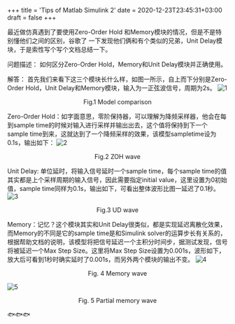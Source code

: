 +++
title = 'Tips of Matlab Simulink 2'
date = 2020-12-23T23:45:31+03:00
draft = false
+++


最近做仿真遇到了要使用Zero-Order Hold 和Memory模块的情况，但是不是特别懂他们之间的区别，谷歌了 一下发现他们俩和有个类似的兄弟，Unit Delay模块，于是索性写个写个文档总结一下。
<!-- more -->


问题描述：
如何区分Zero-Order Hold，Memory和Unit Delay模块并正确使用。

解答：
首先我们来看下这三个模块长什么样，如图一所示，自上而下分别是Zero-Order Hold，Unit Delay和Memory模块，输入为一正弦波信号，周期为2s。
![1](/1629990321544.png)<center>Fig.1 Model comparison</center>

Zero-Order Hold：如字面意思，零阶保持器，可以理解为降频采样器，他会在每到sample time的时候对输入进行采样并输出出去，这个值将保持到下一个sample time到来，这就达到了一个降频采样的效果，该模型sampletime设为0.1s，输出如下：
![2](/1629990330324.png)<center>Fig.2 ZOH wave</center>

Unit Delay: 单位延时，将输入信号延时一个sample time，每个sample time的值其实都是上个采样周期的输入信号，因此需要指定initial value，这里设置为0初始值，sample time同样为0.1s，输出如下，可看出整体波形比图一延迟了0.1秒。
![3](/1629990365303.png)<center>Fig.3 UD wave</center>

Memory：记忆？这个模块其实和Unit Delay很类似，都是实现延迟离散化效果，而Memory的不同是它的sample time是和Simulink solver的运算步长有关系的，根据帮助文档的说明，该模型将把信号延迟一个主积分时间步，据测试发现，信号将被延迟一个Max Step Size。这里将Max Step Size设置为0.001s，波形如下，放大后可看到1秒时确实延时了0.001s，而另外两个模块的输出不变。
![4](/1629990376046.png)<center>Fig. 4 Memory wave</center>

![5](/1629990383656.png)<center>Fig. 5 Partial memory wave</center>

🐟🐟🐟